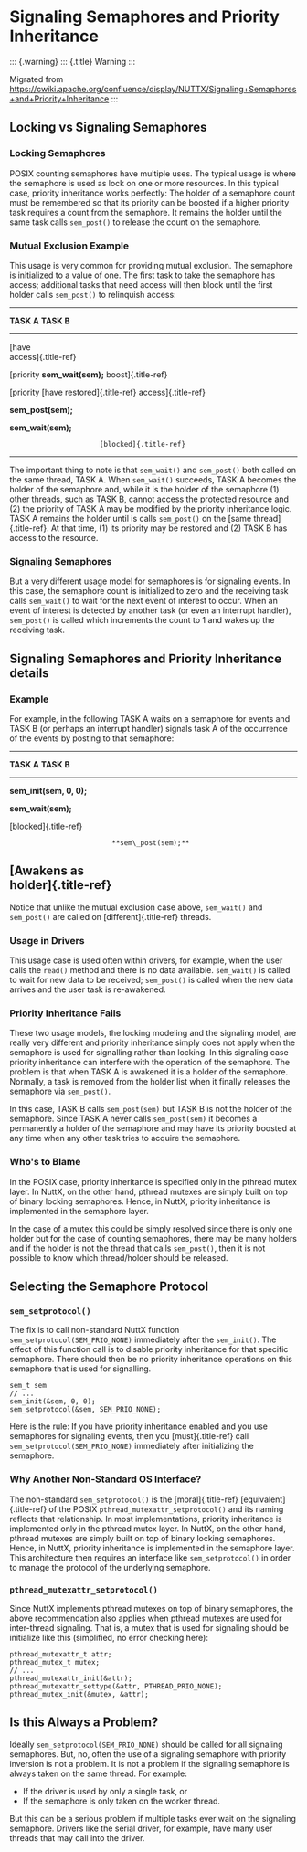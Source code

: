 Signaling Semaphores and Priority Inheritance
=============================================

::: {.warning}
::: {.title}
Warning
:::

Migrated from
<https://cwiki.apache.org/confluence/display/NUTTX/Signaling+Semaphores+and+Priority+Inheritance>
:::

Locking vs Signaling Semaphores
-------------------------------

### Locking Semaphores

POSIX counting semaphores have multiple uses. The typical usage is where
the semaphore is used as lock on one or more resources. In this typical
case, priority inheritance works perfectly: The holder of a semaphore
count must be remembered so that its priority can be boosted if a higher
priority task requires a count from the semaphore. It remains the holder
until the same task calls `sem_post()` to release the count on the
semaphore.

### Mutual Exclusion Example

This usage is very common for providing mutual exclusion. The semaphore
is initialized to a value of one. The first task to take the semaphore
has access; additional tasks that need access will then block until the
first holder calls `sem_post()` to relinquish access:

  -----------------------------------------------
  **TASK A**              **TASK B**
  ----------------------- -----------------------
  [have                   
  access]{.title-ref}     

  [priority               **sem\_wait(sem);**
  boost]{.title-ref}      

  [priority               [have
  restored]{.title-ref}   access]{.title-ref}

  **sem\_post(sem);**     

  **sem\_wait(sem);**     

                          [blocked]{.title-ref}
  -----------------------------------------------

The important thing to note is that `sem_wait()` and `sem_post()` both
called on the same thread, TASK A. When `sem_wait()` succeeds, TASK A
becomes the holder of the semaphore and, while it is the holder of the
semaphore (1) other threads, such as TASK B, cannot access the protected
resource and (2) the priority of TASK A may be modified by the priority
inheritance logic. TASK A remains the holder until is calls `sem_post()`
on the [same thread]{.title-ref}. At that time, (1) its priority may be
restored and (2) TASK B has access to the resource.

### Signaling Semaphores

But a very different usage model for semaphores is for signaling events.
In this case, the semaphore count is initialized to zero and the
receiving task calls `sem_wait()` to wait for the next event of interest
to occur. When an event of interest is detected by another task (or even
an interrupt handler), `sem_post()` is called which increments the count
to 1 and wakes up the receiving task.

Signaling Semaphores and Priority Inheritance details
-----------------------------------------------------

### Example

For example, in the following TASK A waits on a semaphore for events and
TASK B (or perhaps an interrupt handler) signals task A of the
occurrence of the events by posting to that semaphore:

  ------------------------------------------------
  **TASK A**                 **TASK B**
  -------------------------- ---------------------
  **sem\_init(sem, 0, 0);**  

  **sem\_wait(sem);**        

  [blocked]{.title-ref}      

                             **sem\_post(sem);**

  [Awakens as                
  holder]{.title-ref}        
  ------------------------------------------------

Notice that unlike the mutual exclusion case above, `sem_wait()` and
`sem_post()` are called on [different]{.title-ref} threads.

### Usage in Drivers

This usage case is used often within drivers, for example, when the user
calls the `read()` method and there is no data available. `sem_wait()`
is called to wait for new data to be received; `sem_post()` is called
when the new data arrives and the user task is re-awakened.

### Priority Inheritance Fails

These two usage models, the locking modeling and the signaling model,
are really very different and priority inheritance simply does not apply
when the semaphore is used for signalling rather than locking. In this
signaling case priority inheritance can interfere with the operation of
the semaphore. The problem is that when TASK A is awakened it is a
holder of the semaphore. Normally, a task is removed from the holder
list when it finally releases the semaphore via `sem_post()`.

In this case, TASK B calls `sem_post(sem)` but TASK B is not the holder
of the semaphore. Since TASK A never calls `sem_post(sem)` it becomes a
permanently a holder of the semaphore and may have its priority boosted
at any time when any other task tries to acquire the semaphore.

### Who\'s to Blame

In the POSIX case, priority inheritance is specified only in the pthread
mutex layer. In NuttX, on the other hand, pthread mutexes are simply
built on top of binary locking semaphores. Hence, in NuttX, priority
inheritance is implemented in the semaphore layer.

In the case of a mutex this could be simply resolved since there is only
one holder but for the case of counting semaphores, there may be many
holders and if the holder is not the thread that calls `sem_post()`,
then it is not possible to know which thread/holder should be released.

Selecting the Semaphore Protocol
--------------------------------

### `sem_setprotocol()`

The fix is to call non-standard NuttX function
`sem_setprotocol(SEM_PRIO_NONE)` immediately after the `sem_init()`. The
effect of this function call is to disable priority inheritance for that
specific semaphore. There should then be no priority inheritance
operations on this semaphore that is used for signalling.

``` {.C}
sem_t sem
// ...
sem_init(&sem, 0, 0);
sem_setprotocol(&sem, SEM_PRIO_NONE);
```

Here is the rule: If you have priority inheritance enabled and you use
semaphores for signaling events, then you [must]{.title-ref} call
`sem_setprotocol(SEM_PRIO_NONE)` immediately after initializing the
semaphore.

### Why Another Non-Standard OS Interface?

The non-standard `sem_setprotocol()` is the [moral]{.title-ref}
[equivalent]{.title-ref} of the POSIX `pthread_mutexattr_setprotocol()`
and its naming reflects that relationship. In most implementations,
priority inheritance is implemented only in the pthread mutex layer. In
NuttX, on the other hand, pthread mutexes are simply built on top of
binary locking semaphores. Hence, in NuttX, priority inheritance is
implemented in the semaphore layer. This architecture then requires an
interface like `sem_setprotocol()` in order to manage the protocol of
the underlying semaphore.

### `pthread_mutexattr_setprotocol()`

Since NuttX implements pthread mutexes on top of binary semaphores, the
above recommendation also applies when pthread mutexes are used for
inter-thread signaling. That is, a mutex that is used for signaling
should be initialize like this (simplified, no error checking here):

``` {.c}
pthread_mutexattr_t attr;
pthread_mutex_t mutex;
// ...
pthread_mutexattr_init(&attr);
pthread_mutexattr_settype(&attr, PTHREAD_PRIO_NONE);
pthread_mutex_init(&mutex, &attr);
```

Is this Always a Problem?
-------------------------

Ideally `sem_setprotocol(SEM_PRIO_NONE)` should be called for all
signaling semaphores. But, no, often the use of a signaling semaphore
with priority inversion is not a problem. It is not a problem if the
signaling semaphore is always taken on the same thread. For example:

-   If the driver is used by only a single task, or
-   If the semaphore is only taken on the worker thread.

But this can be a serious problem if multiple tasks ever wait on the
signaling semaphore. Drivers like the serial driver, for example, have
many user threads that may call into the driver.
